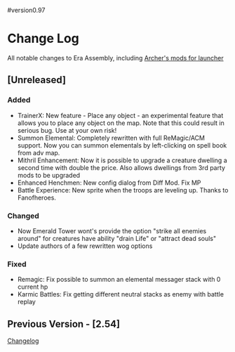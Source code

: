 #version0.97


# Change Log
All notable changes to Era Assembly, including [Archer's mods for launcher](https://github.com/Archer30/Era-Launcher-Mods)

## [Unreleased]

### Added
- TrainerX: New feature - Place any object - an experimental feature that allows you to place any object on the map. Note that this could result in serious bug. Use at your own risk!
- Summon Elemental: Completely rewritten with full ReMagic/ACM support. Now you can summon elementals by left-clicking on spell book from adv map. 
- Mithril Enhancement: Now it is possible to upgrade a creature dwelling a second time with double the price. Also allows dwellings from 3rd party mods to be upgraded
- Enhanced Henchmen: New config dialog from Diff Mod. Fix MP
- Battle Experience: New sprite when the troops are leveling up. Thanks to Fanofheroes.

### Changed
- Now Emerald Tower wont's provide the option "strike all enemies around" for creatures have ability "drain Life" or "attract dead souls"
- Update authors of a few rewritten wog options

### Fixed
- Remagic: Fix possible to summon an elemental messager stack with 0 current hp
- Karmic Battles: Fix getting different neutral stacks as enemy with battle replay 

## Previous Version - [2.54]
[Changelog](https://discord.com/channels/665742159307341827/667300419302719489/945008053537890364)

